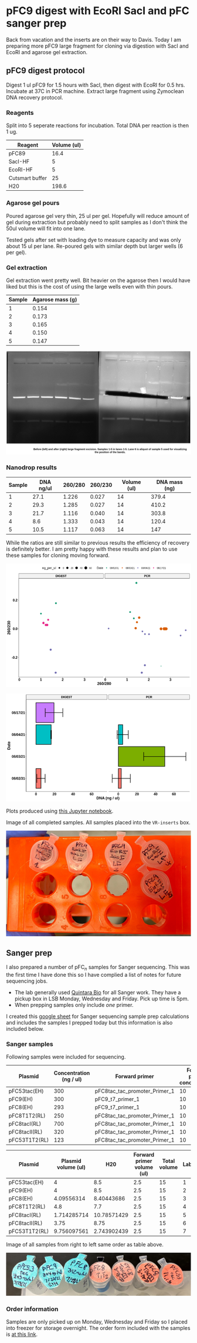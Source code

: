 # pFC9 digest with EcoRI SacI and pFC sanger prep

Back from vacation and the inserts are on their way to Davis. Today I am
preparing more pFC9 large fragment for cloning via digestion with SacI
and EcoRI and agarose gel extraction.

## pFC9 digest protocol

Digest 1 ul pFC9 for 1.5 hours with SacI, then digest with EcoRI for 0.5 hrs.
Incubate at 37C in PCR machine. Extract large fragment using Zymoclean DNA recovery protocol.

### Reagents

Split into 5 seperate reactions for incubation. Total DNA per reaction
is then 1 ug.

| Reagent         | Volume (ul) |
| --------------- | ----------- |
| pFC89           | 16.4        |
| SacI-HF         | 5           |
| EcoRI-HF        | 5           |
| Cutsmart buffer | 25          |
| H20             | 198.6       |

### Agarose gel pours

Poured agarose gel very thin, 25 ul per gel. Hopefully will reduce amount of gel during extraction but probably need to split samples
as I don't think the 50ul volume will fit into one lane.

Tested gels after set with loading dye to measure capacity and was
only about 15 ul per lane. Re-poured gels with similar depth but larger
wells (6 per gel).


### Gel extraction

Gel extraction went pretty well. Bit heavier on the agarose then I would have liked but this is
the cost of using the large wells even with thin pours.

| Sample | Agarose mass (g) |
| ------ | ---------------- |
| 1      | 0.154            |
| 2      | 0.173            |
| 3      | 0.165            |
| 4      | 0.150            |
| 5      | 0.147            |

![](images/2021-08-17_11h40m20s_pfc9-sacI-ecoRI-digest-1.5-0.5-hr-labeled.png.png)

### Nanodrop results

| Sample | DNA ng/ul | 260/280 | 260/230 | Volume (ul) | DNA mass (ng) |
| ------ | --------- | ------- | ------- | ----------- | ------------- |
| 1      | 27.1      | 1.226   | 0.027   | 14          | 379.4         |
| 2      | 29.3      | 1.285   | 0.027   | 14          | 410.2         |
| 3      | 21.7      | 1.116   | 0.040   | 14          | 303.8         |
| 4      | 8.6       | 1.333   | 0.043   | 14          | 120.4         |
| 5      | 10.5      | 1.117   | 0.063   | 14          | 147           |

While the ratios are still similar to previous results the efficiency
of recovery is definitely better. I am pretty happy with these results
and plan to use these samples for cloning moving forward.

![](images/nanodrop_agarose_8-17-21-points.png)

![](images/nanodrop_agarose_8-17-21-bars.png)

Plots produced using [this Jupyter notebook](notebooks/Agarose_gel_extractions.ipynb).

Image of all completed samples. All samples placed into the `VR-inserts` box.

![](images/IMG_5241.jpg)

## Sanger prep

I also prepared a number of pFC$_n$ samples for Sanger sequencing.
This was the first time I have done this so I have complied a list of
notes for future sequencing jobs.

- The lab generally used [Quintara Bio](https://www.quintarabio.com/)
  for all Sanger work. They have a pickup box in LSB Monday, Wednesday and Friday. Pick up time is 5pm.
- When prepping samples only include *one* primer.
  
I created this [google sheet](https://docs.google.com/spreadsheets/d/14LjpJSkiA-oPS-KEz1mo4wCLo4d90pHl8FkdC7rvQTM/edit?usp=sharing) for
Sanger sequencing sample prep calculations and includes the samples
I prepped today but this information is also included below.

### Sanger samples

Following samples were included for sequencing.

| Plasmid       | Concentration (ng / ul) | Forward primer                | Forward primer concentration |
| ------------- | ----------------------- | ----------------------------- | ---------------------------- |
| pFC53tac(EH)  | 300                     | pFC8tac_tac_promoter_Primer_1 | 10                           |
| pFC9(EH)      | 300                     | pFC9_t7_primer_1              | 10                           |
| pFC8(EH)      | 293                     | pFC9_t7_primer_1              | 10                           |
| pFC8T1T2(RL)  | 250                     | pFC8tac_tac_promoter_Primer_1 | 10                           |
| pFC8tacI(RL)  | 700                     | pFC8tac_tac_promoter_Primer_1 | 10                           |
| pFC8tacII(RL) | 320                     | pFC8tac_tac_promoter_Primer_1 | 10                           |
| pFC53T1T2(RL) | 123                     | pFC8tac_tac_promoter_Primer_1 | 10                           |


| Plasmid       | Plasmid volume (ul) | H20         | Forward primer volume (ul) | Total volume | Label |
| ------------- | ------------------- | ----------- | -------------------------- | ------------ | ----- |
| pFC53tac(EH)  | 4                   | 8.5         | 2.5                        | 15           | 1     |
| pFC9(EH)      | 4                   | 8.5         | 2.5                        | 15           | 2     |
| pFC8(EH)      | 4.09556314          | 8.40443686  | 2.5                        | 15           | 3     |
| pFC8T1T2(RL)  | 4.8                 | 7.7         | 2.5                        | 15           | 4     |
| pFC8tacI(RL)  | 1.714285714         | 10.78571429 | 2.5                        | 15           | 5     |
| pFC8tacII(RL) | 3.75                | 8.75        | 2.5                        | 15           | 6     |
| pFC53T1T2(RL) | 9.756097561         | 2.743902439 | 2.5                        | 15           | 7     |


Image of all samples from right to left same order as table above.

![](images/IMG_5239.jpg)

### Order information

Samples are only picked up on Monday, Wednesday and Friday so I placed
into freezer for storage overnight. The order form included with the
samples is [at this link](documents/quintara_sanger_8-17-21.pdf). 






